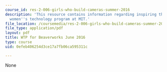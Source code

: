 ```yaml
---
course_id: res-2-006-girls-who-build-cameras-summer-2016
description: 'This resource contains information regarding inspiring the next generation:
  women''s technology program at MIT.'
file_location: /coursemedia/res-2-006-girls-who-build-cameras-summer-2016/0efeb406254d3ce17a7fb06ca595311c_MITRES_2_006SUM16_Barbara.pdf
file_type: application/pdf
layout: pdf
title: WTP for Beaverworks June 2016
type: course
uid: 0efeb406254d3ce17a7fb06ca595311c

---
```

None